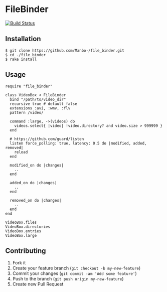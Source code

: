 # FileBinder
[![Build Status](https://travis-ci.org/Manbo-/file_binder.png)](https://travis-ci.org/Manbo-/file_binder)

## Installation
    $ git clone https://github.com/Manbo-/file_binder.git
    $ cd ./file_binder
    $ rake install

## Usage
    require "file_binder"
    
    class VideoBox < FileBinder
      bind "/path/to/video_dir"
      recursive true # default false
      extensions :avi, :wmv, :flv
      pattern /video/

      command :large, ->(videos) do
        videos.select{ |video| !video.directory? and video.size > 999999 }
      end

      # https://github.com/guard/listen      
      listen force_polling: true, latency: 0.5 do |modified, added, removed|
        reload
      end
    
      modified_on do |changes|
        ..
      end

      added_on do |changes|
        ..
      end

      removed_on do |changes|
        ..
      end
    end
    
    VideoBox.files
    VideoBox.directories
    VideoBox.entries
    VideoBox.large

## Contributing

1. Fork it
2. Create your feature branch (`git checkout -b my-new-feature`)
3. Commit your changes (`git commit -am 'Add some feature'`)
4. Push to the branch (`git push origin my-new-feature`)
5. Create new Pull Request
